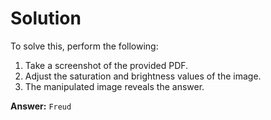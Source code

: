 # Solution 

To solve this, perform the following:
1. Take a screenshot of the provided PDF.
2. Adjust the saturation and brightness values of the image.
3. The manipulated image reveals the answer.

**Answer:** `Freud`
